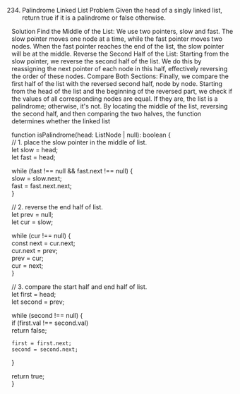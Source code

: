 234. Palindrome Linked List
     Problem
     Given the head of a singly linked list, return true if it is a palindrome or false otherwise.

Solution
Find the Middle of the List: We use two pointers, slow and fast. The slow pointer moves one node at a time, while the fast pointer moves two nodes. When the fast pointer reaches the end of the list, the slow pointer will be at the middle.
Reverse the Second Half of the List: Starting from the slow pointer, we reverse the second half of the list. We do this by reassigning the next pointer of each node in this half, effectively reversing the order of these nodes.
Compare Both Sections: Finally, we compare the first half of the list with the reversed second half, node by node. Starting from the head of the list and the beginning of the reversed part, we check if the values of all corresponding nodes are equal. If they are, the list is a palindrome; otherwise, it's not.
By locating the middle of the list, reversing the second half, and then comparing the two halves, the function determines whether the linked list

function isPalindrome(head: ListNode | null): boolean {  
// 1. place the slow pointer in the middle of list.  
let slow = head;  
let fast = head;

while (fast !== null && fast.next !== null) {  
slow = slow.next;  
fast = fast.next.next;  
}

// 2. reverse the end half of list.  
let prev = null;  
let cur = slow;

while (cur !== null) {  
const next = cur.next;  
cur.next = prev;  
prev = cur;  
cur = next;  
}

// 3. compare the start half and end half of list.  
let first = head;  
let second = prev;

while (second !== null) {  
if (first.val !== second.val)  
return false;

    first = first.next;  
    second = second.next;  
}

return true;  
}

